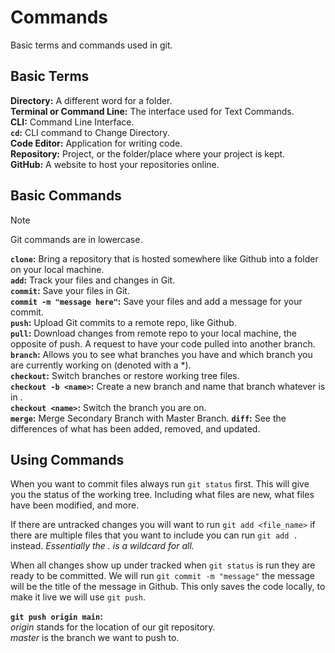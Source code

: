 # Commands

Basic terms and commands used in git.

## Basic Terms

**Directory:** A different word for a folder.  
**Terminal or Command Line:** The interface used for Text Commands.  
**CLI:** Command Line Interface.  
**`cd`:** CLI command to Change Directory.  
**Code Editor:** Application for writing code.  
**Repository:** Project, or the folder/place where your project is kept.  
**GitHub:** A website to host your repositories online.  

## Basic Commands

> [!NOTE]
> Git commands are in lowercase.

**`clone`:** Bring a repository that is hosted somewhere like Github into a folder on your local machine.  
**`add`:** Track your files and changes in Git.  
**`commit`:** Save your files in Git.  
**`commit -m "message here"`:** Save your files and add a message for your commit.  
**`push`:** Upload Git commits to a remote repo, like Github.  
**`pull`:** Download changes from remote repo to your local machine, the opposite of push. A request to have your code pulled into another branch.
**`branch`:** Allows you to see what branches you have and which branch you are currently working on (denoted with a \*).  
**`checkout`:** Switch branches or restore working tree files.  
**`checkout -b <name>`:** Create a new branch and name that branch whatever is in <name>.  
**`checkout <name>`:** Switch the branch you are on.  
**`merge`:** Merge Secondary Branch with Master Branch.
**`diff`:** See the differences of what has been added, removed, and updated.


## Using Commands

When you want to commit files always run `git status` first.
This will give you the status of the working tree.
Including what files are new, what files have been modified, and more.

If there are untracked changes you will want to run `git add <file_name>` if there are multiple files that you want to include you can run `git add .` instead. 
*Essentially the . is a wildcard for all.*

When all changes show up under tracked when `git status` is run they are ready to be committed.
We will run `git commit -m "message"` the message will be the title of the message in Github.
This only saves the code locally, to make it live we will use `git push`.

**`git push origin main`:**   
*origin* stands for the location of our git repository.  
*master* is the branch we want to push to.
